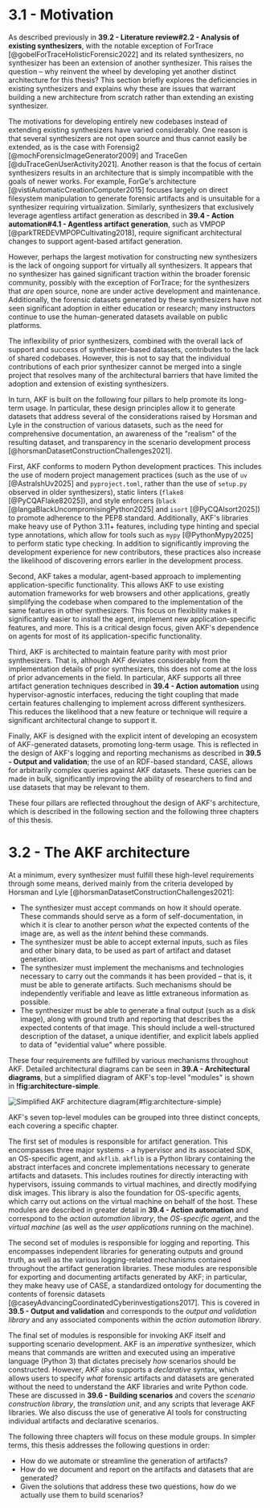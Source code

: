 

# 3.1 - Motivation

As described previously in **39.2 - Literature review#2.2 - Analysis of existing synthesizers**, with the notable exception of ForTrace [@gobelForTraceHolisticForensic2022] and its related synthesizers, no synthesizer has been an extension of another synthesizer. This raises the question – why reinvent the wheel by developing yet another distinct architecture for this thesis? This section briefly explores the deficiencies in existing synthesizers and explains why these are issues that warrant building a new architecture from scratch rather than extending an existing synthesizer. 

The motivations for developing entirely new codebases instead of extending existing synthesizers have varied considerably. One reason is that several synthesizers are not open source and thus cannot easily be extended, as is the case with Forensig2 [@mochForensicImageGenerator2009] and TraceGen [@duTraceGenUserActivity2021]. Another reason is that the focus of certain synthesizers results in an architecture that is simply incompatible with the goals of newer works. For example, ForGe's architecture [@vistiAutomaticCreationComputer2015] focuses largely on direct filesystem manipulation to generate forensic artifacts and is unsuitable for a synthesizer requiring virtualization. Similarly, synthesizers that exclusively leverage agentless artifact generation as described in **39.4 - Action automation#4.1 - Agentless artifact generation**, such as VMPOP [@parkTREDEVMPOPCultivating2018], require significant architectural changes to support agent-based artifact generation. 

However, perhaps the largest motivation for constructing new synthesizers is the lack of ongoing support for virtually all synthesizers. It appears that no synthesizer has gained significant traction within the broader forensic community, possibly with the exception of ForTrace; for the synthesizers that *are* open source, none are under active development and maintenance. Additionally, the forensic datasets generated by these synthesizers have not seen significant adoption in either education or research; many instructors continue to use the human-generated datasets available on public platforms.

The inflexibility of prior synthesizers, combined with the overall lack of support and success of synthesizer-based datasets, contributes to the lack of shared codebases. However, this is not to say that the individual contributions of each prior synthesizer cannot be merged into a single project that resolves many of the architectural barriers that have limited the adoption and extension of existing synthesizers. 

In turn, AKF is built on the following four pillars to help promote its long-term usage. In particular, these design principles allow it to generate datasets that address several of the considerations raised by Horsman and Lyle in the construction of various datasets, such as the need for comprehensive documentation, an awareness of the "realism" of the resulting dataset, and transparency in the scenario development process [@horsmanDatasetConstructionChallenges2021].

First, AKF conforms to modern Python development practices. This includes the use of modern project management practices (such as the use of `uv` [@AstralshUv2025] and `pyproject.toml`, rather than the use of `setup.py` observed in older synthesizers), static linters (`flake8` [@PyCQAFlake82025]), and style enforcers (`black` [@langaBlackUncompromisingPython2025] and `isort` [@PyCQAIsort2025]) to promote adherence to the PEP8 standard. Additionally, AKF's libraries make heavy use of Python 3.11+ features, including type hinting and special type annotations, which allow for tools such as `mypy` [@PythonMypy2025] to perform static type checking. In addition to significantly improving the development experience for new contributors, these practices also increase the likelihood of discovering errors earlier in the development process.

Second, AKF takes a modular, agent-based approach to implementing application-specific functionality. This allows AKF to use existing automation frameworks for web browsers and other applications, greatly simplifying the codebase when compared to the implementation of the same features in other synthesizers. This focus on flexibility makes it significantly easier to install the agent, implement new application-specific features, and more. This is a critical design focus, given AKF's dependence on agents for most of its application-specific functionality.

Third, AKF is architected to maintain feature parity with most prior synthesizers. That is, although AKF deviates considerably from the implementation details of prior synthesizers, this does not come at the loss of prior advancements in the field. In particular, AKF supports all three artifact generation techniques described in **39.4 - Action automation** using hypervisor-agnostic interfaces, reducing the tight coupling that made certain features challenging to implement across different synthesizers. This reduces the likelihood that a new feature or technique will require a significant architectural change to support it.

Finally, AKF is designed with the explicit intent of developing an ecosystem of AKF-generated datasets, promoting long-term usage. This is reflected in the design of AKF's logging and reporting mechanisms as described in **39.5 - Output and validation**; the use of an RDF-based standard, CASE, allows for arbitrarily complex queries against AKF datasets. These queries can be made in bulk, significantly improving the ability of researchers to find and use datasets that may be relevant to them.

These four pillars are reflected throughout the design of AKF's architecture, which is described in the following section and the following three chapters of this thesis.

# 3.2 - The AKF architecture

At a minimum, every synthesizer must fulfill these high-level requirements through some means, derived mainly from the criteria developed by Horsman and Lyle [@horsmanDatasetConstructionChallenges2021]:

- The synthesizer must accept commands on how it should operate. These commands should serve as a form of self-documentation, in which it is clear to another person *what* the expected contents of the image are, as well as the *intent* behind these commands. 
- The synthesizer must be able to accept external inputs, such as files and other binary data, to be used as part of artifact and dataset generation. 
- The synthesizer must implement the mechanisms and technologies necessary to carry out the commands it has been provided – that is, it must be able to generate artifacts. Such mechanisms should be independently verifiable and leave as little extraneous information as possible.
- The synthesizer must be able to generate a final output (such as a disk image), along with ground truth and reporting that describes the expected contents of that image. This should include a well-structured description of the dataset, a unique identifier, and explicit labels applied to data of "evidential value" where possible.

These four requirements are fulfilled by various mechanisms throughout AKF. Detailed architectural diagrams can be seen in **39.A - Architectural diagrams**, but a simplified diagram of AKF's top-level "modules" is shown in **!fig:architecture-simple**. 

![Simplified AKF architecture diagram](architecture-simple.png){#fig:architecture-simple}

AKF's seven top-level modules can be grouped into three distinct concepts, each covering a specific chapter.

The first set of modules is responsible for artifact generation. This encompasses three major systems - a hypervisor and its associated SDK, an OS-specific agent, and `akflib`. `akflib` is a Python library containing the abstract interfaces and concrete implementations necessary to generate artifacts and datasets. This includes routines for directly interacting with hypervisors, issuing commands to virtual machines, and directly modifying disk images. This library is also the foundation for OS-specific agents, which carry out actions on the virtual machine on behalf of the host. These modules are described in greater detail in **39.4 - Action automation** and correspond to the *action automation library*, the *OS-specific agent*, and the *virtual machine* (as well as the *user applications* running on the machine).

The second set of modules is responsible for logging and reporting. This encompasses independent libraries for generating outputs and ground truth, as well as the various logging-related mechanisms contained throughout the artifact generation libraries. These modules are responsible for exporting and documenting artifacts generated by AKF; in particular, they make heavy use of CASE, a standardized ontology for documenting the contents of forensic datasets [@caseyAdvancingCoordinatedCyberinvestigations2017]. This is covered in **39.5 - Output and validation** and corresponds to the *output and validation library* and any associated components within the *action automation library*.

The final set of modules is responsible for invoking AKF itself and supporting scenario development. AKF is an *imperative* synthesizer, which means that commands are written and executed using an imperative language (Python 3) that dictates precisely *how* scenarios should be constructed. However, AKF also supports a *declarative* syntax, which allows users to specify *what* forensic artifacts and datasets are generated without the need to understand the AKF libraries and write Python code. These are discussed in **39.6 - Building scenarios** and covers the *scenario construction library*, the *translation unit*, and any scripts that leverage AKF libraries. We also discuss the use of generative AI tools for constructing individual artifacts and declarative scenarios.

The following three chapters will focus on these module groups. In simpler terms, this thesis addresses the following questions in order:

- How do we automate or streamline the generation of artifacts?
- How do we document and report on the artifacts and datasets that are generated?
- Given the solutions that address these two questions, how do we actually use them to build scenarios?


